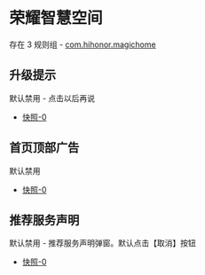 # 荣耀智慧空间

存在 3 规则组 - [com.hihonor.magichome](/src/apps/com.hihonor.magichome.ts)

## 升级提示

默认禁用 - 点击以后再说

- [快照-0](https://i.gkd.li/import/12916700)

## 首页顶部广告

默认禁用

- [快照-0](https://i.gkd.li/import/12843930)

## 推荐服务声明

默认禁用 - 推荐服务声明弹窗。默认点击【取消】按钮

- [快照-0](https://i.gkd.li/import/12843976)
